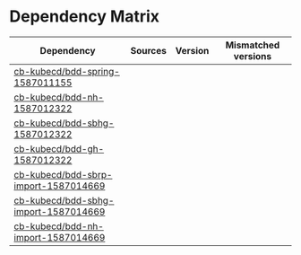 # Dependency Matrix

Dependency | Sources | Version | Mismatched versions
---------- | ------- | ------- | -------------------
[cb-kubecd/bdd-spring-1587011155](https://github.com/cb-kubecd/bdd-spring-1587011155.git) |  | []() | 
[cb-kubecd/bdd-nh-1587012322](https://github.com/cb-kubecd/bdd-nh-1587012322.git) |  | []() | 
[cb-kubecd/bdd-sbhg-1587012322](https://github.com/cb-kubecd/bdd-sbhg-1587012322.git) |  | []() | 
[cb-kubecd/bdd-gh-1587012322](https://github.com/cb-kubecd/bdd-gh-1587012322.git) |  | []() | 
[cb-kubecd/bdd-sbrp-import-1587014669](https://github.com/cb-kubecd/bdd-sbrp-import-1587014669.git) |  | []() | 
[cb-kubecd/bdd-sbhg-import-1587014669](https://github.com/cb-kubecd/bdd-sbhg-import-1587014669.git) |  | []() | 
[cb-kubecd/bdd-nh-import-1587014669](https://github.com/cb-kubecd/bdd-nh-import-1587014669.git) |  | []() | 
